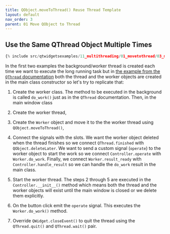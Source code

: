 ```yaml
---
title: QObject.moveToThread() Reuse Thread Template
layout: default
nav_order: 3
parent: 01 Move QObject to Thread
---
```


## Use the Same QThread Object Multiple Times

```python
{% include src/qtwidgetsexamples/11_multithreading/01_movetothread/03_movetothread_template_reuse_thread.py %}
```

In the first two examples the background/worker thread is created each time we want to execute the long running task but in [the example from the `QThread` documentation](https://doc.qt.io/qt-6/qthread.html) both the thread and the worker objects are created in the main class constructor so let's try to replicate that:

1. Create the worker class. The method to be executed in the background is called `do_work()` just as in the `QThread` documentation. Then, in the main window class

2. Create the worker thread,

3. Create the `Worker` object and move it to the the worker thread using `QObject.moveToThread()`,

4. Connect the signals with the slots. We want the worker object deleted when the thread finishes so we connect `QThread.finished` with `QObject.deleteLater`. We want to send a custom signal (`operate`) to the worker object to start the work so we connect `Controller.operate` with `Worker.do_work`. Finally, we connect `Worker.result_ready` with `Controller.handle_result` so we can handle the `do_work` result in the main class.

5. Start the worker thread. The steps 2 through 5 are executed in the `Controller.__init__()` method which means both the thread and the worker objects will exist until the main window is closed or we delete them explicitly.

6. On the button click emit the `operate` signal. This executes the `Worker.do_work()` method.

7. Override `QWidget.closeEvent()` to quit the thread using the `QThread.quit()` and `QThread.wait()` pair.